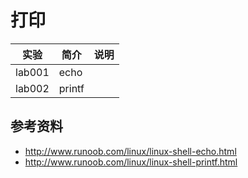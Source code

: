 # 打印

|实验|简介|说明|
|---|---|---|
|lab001|echo||
|lab002|printf|

## 参考资料
 - http://www.runoob.com/linux/linux-shell-echo.html
 - http://www.runoob.com/linux/linux-shell-printf.html